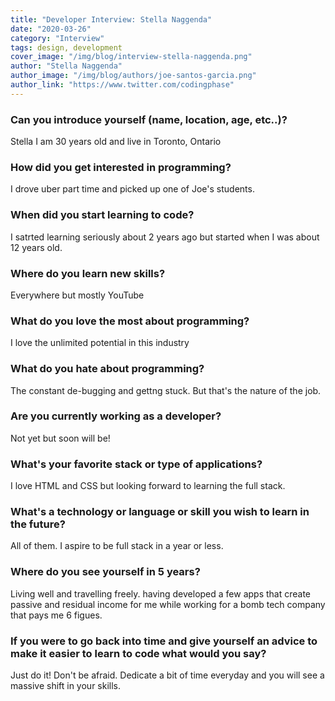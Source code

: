 ```yaml
---
title: "Developer Interview: Stella Naggenda"
date: "2020-03-26"
category: "Interview"
tags: design, development
cover_image: "/img/blog/interview-stella-naggenda.png"
author: "Stella Naggenda"
author_image: "/img/blog/authors/joe-santos-garcia.png"
author_link: "https://www.twitter.com/codingphase"
---
```


### Can you introduce yourself (name, location, age, etc..)?

Stella I am 30 years old and live in Toronto, Ontario

### How did you get interested in programming?

I drove uber part time and picked up one of Joe's students.

### When did you start learning to code?

I satrted learning seriously about 2 years ago but started when I was about 12 years old.

### Where do you learn new skills?

Everywhere but mostly YouTube

### What do you love the most about programming?

I love the unlimited potential in this industry

### What do you hate about programming?

The constant de-bugging and gettng stuck. But that's the nature of the job.

### Are you currently working as a developer?

Not yet but soon will be!

### What's your favorite stack or type of applications?

I love HTML and CSS but looking forward to learning the full stack.

### What's a technology or language or skill you wish to learn in the future?

All of them. I aspire to be full stack in a year or less.

### Where do you see yourself in 5 years?

Living well and travelling freely. having developed a few apps that create passive and residual income for me while working for a bomb tech company that pays me 6 figues.

### If you were to go back into time and give yourself an advice to make it easier to learn to code what would you say?

Just do it! Don't be afraid. Dedicate a bit of time everyday and you will see a massive shift in your skills.
